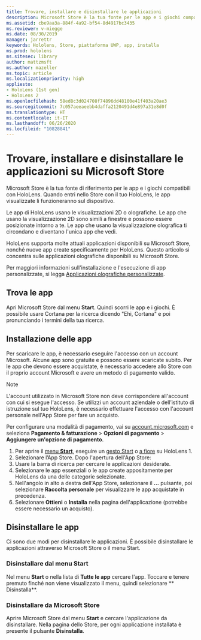 ```yaml
---
title: Trovare, installare e disinstallare le applicazioni
description: Microsoft Store è la tua fonte per le app e i giochi compatibili con HoloLens.  Impara di più su come trovare, installare e disinstallare le app olografiche.
ms.assetid: cbe9aa3a-884f-4a92-bf54-8d4917bc3435
ms.reviewer: v-miegge
ms.date: 08/30/2019
manager: jarrettr
keywords: Hololens, Store, piattaforma UWP, app, installa
ms.prod: hololens
ms.sitesec: library
author: mattzmsft
ms.author: mazeller
ms.topic: article
ms.localizationpriority: high
appliesto:
- HoloLens (1st gen)
- HoloLens 2
ms.openlocfilehash: 58ed8c3d024708f74896dd48100e41f403a20ae3
ms.sourcegitcommit: 7c057aeeaeebb4daffa2120491d4e897a31e8d0f
ms.translationtype: HT
ms.contentlocale: it-IT
ms.lasthandoff: 06/26/2020
ms.locfileid: "10828841"
---
```

# Trovare, installare e disinstallare le applicazioni su Microsoft Store

Microsoft Store è la tua fonte di riferimento per le app e i giochi compatibili con HoloLens. Quando entri nello Store con il tuo HoloLens, le app visualizzate lì funzioneranno sul dispositivo.

Le app di HoloLens usano le visualizzazioni 2D o olografiche. Le app che usano la visualizzazione 2D sono simili a finestre e possono essere posizionate intorno a te. Le app che usano la visualizzazione olografica ti circondano e diventano l'unica app che vedi.

HoloLens supporta molte attuali applicazioni disponibili su Microsoft Store, nonché nuove app create specificamente per HoloLens.  Questo articolo si concentra sulle applicazioni olografiche disponibili su Microsoft Store.

Per maggiori informazioni sull'installazione e l'esecuzione di app personalizzate, si legga [Applicazioni olografiche personalizzate](holographic-custom-apps.md).

## Trova le app

Apri Microsoft Store dal menu **Start**. Quindi scorri le app e i giochi. È possibile usare Cortana per la ricerca dicendo "Ehi, Cortana" e poi pronunciando i termini della tua ricerca.

## Installazione delle app

Per scaricare le app, è necessario eseguire l'accesso con un account Microsoft. Alcune app sono gratuite e possono essere scaricate subito. Per le app che devono essere acquistate, è necessario accedere allo Store con il proprio account Microsoft e avere un metodo di pagamento valido.
> [!NOTE]
> L'account utilizzato in Microsoft Store non deve corrispondere all'account con cui si esegue l'accesso. Se utilizzi un account aziendale o dell’istituto di istruzione sul tuo HoloLens, è necessario effettuare l'accesso con l'account personale nell'App Store per fare un acquisto.

Per configurare una modalità di pagamento, vai su [ account.microsoft.com](https://account.microsoft.com/) e seleziona **Pagamento & fatturazione** > **Opzioni di pagamento** > **Aggiungere un'opzione di pagamento**.

1. Per aprire il [menu **Start**](holographic-home.md), eseguire un [gesto Start](https://docs.microsoft.com/hololens/hololens2-basic-usage#start-gesture) o [ a fiore](hololens1-basic-usage.md) su HoloLens 1.
1. Selezionare l’App Store. Dopo l'apertura dell'App Store:
  1. Usare la barra di ricerca per cercare le applicazioni desiderate. 
  1. Selezionare le app essenziali o le app create appositamente per HoloLens da una delle categorie selezionate.
  1. Nell'angolo in alto a destra dell'App Store, selezionare il **...** pulsante, poi selezionare **Raccolta personale** per visualizzare le app acquistate in precedenza.
1. Selezionare **Ottieni** o **Installa** nella pagina dell'applicazione (potrebbe essere necessario un acquisto).

## Disinstallare le app

Ci sono due modi per disinstallare le applicazioni.  È possibile disinstallare le applicazioni attraverso Microsoft Store o il menu Start.

### Disinstallare dal menu Start

Nel menu **Start** o nella lista di **Tutte le app** cercare l'app. Toccare e tenere premuto finché non viene visualizzato il menu, quindi selezionare ** Disinstalla**.

### Disinstallare da Microsoft Store

Aprire Microsoft Store dal menu **Start** e cercare l'applicazione da disinstallare.  Nella pagina dello Store, per ogni applicazione installata è presente il pulsante **Disinstalla**.
